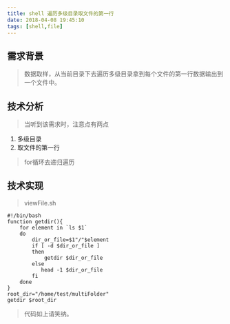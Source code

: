 ```yaml
---
title: shell 遍历多级目录取文件的第一行
date: 2018-04-08 19:45:10
tags: [shell,file]
---
```

## 需求背景

>数据取样，从当前目录下去遍历多级目录拿到每个文件的第一行数据输出到一个文件中。
<!--more-->

## 技术分析

>当听到该需求时，注意点有两点

 1. 多级目录
 2. 取文件的第一行
 
>for循环去递归遍历

## 技术实现

>viewFile.sh
``` shell
#!/bin/bash
function getdir(){
    for element in `ls $1`
    do  
        dir_or_file=$1"/"$element
        if [ -d $dir_or_file ]
        then 
            getdir $dir_or_file
        else
           head -1 $dir_or_file
        fi  
    done
}
root_dir="/home/test/multiFolder"
getdir $root_dir

```

>代码如上请笑纳。